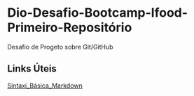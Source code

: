# Dio-Desafio-Bootcamp-Ifood-Primeiro-Repositório
Desafio de Progeto sobre Git/GitHub

## Links Úteis
[Sintaxi_Básica_Markdown](https://www.markdownguide.org/basic-syntax/)
